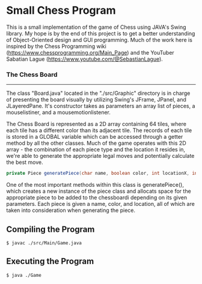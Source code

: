 # Small Chess Program

This is a small implementation of the game of Chess using JAVA's Swing library. My hope is by the end of this project is to get a better understanding of Object-Oriented design and GUI programming. Much of the work here is inspired by the Chess Programming wiki (https://www.chessprogramming.org/Main_Page) and the YouTuber Sabatian Lague (https://www.youtube.com/@SebastianLague).


### The Chess Board
---
The class "Board.java" located in the "./src/Graphic" directory is in charge of presenting the board visually by utilizing Swing's JFrame, JPanel, and JLayeredPane. It's constructor takes as parameters an array list of pieces, a mouselistiner, and a mousemotionlistener.
<p>
The Chess Board is represented as a 2D array containing 64 tiles, where each tile has a different color than its adjacent tile. The records of each tile is stored in a GLOBAL variable which can be accessed through a getter method by all the other classes. Much of the game operates with this 2D array - the combination of each piece type and the location it resides in, we're able to generate the appropriate legal moves and potentially calculate the best move. 


```java
private Piece generatePiece(char name, boolean color, int locationX, int locationY)
```
<p>
One of the most important methods within this class is generatePiece(), which creates a new instance of the piece class and allocats space for the appropriate piece to be added to the chessboardi depending on its given parameters. Each piece is given a name, color, and location, all of which are taken into consideration when generating the piece.


## Compiling the Program
```
$ javac ./src/Main/Game.java
```
## Executing the Program
```
$ java ./Game
```
